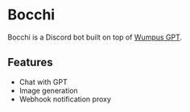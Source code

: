 # Bocchi

Bocchi is a Discord bot built on top of [Wumpus GPT](https://github.com/capibawa/wumpus-gpt/).

## Features
- Chat with GPT
- Image generation
- Webhook notification proxy
